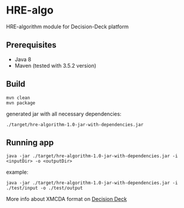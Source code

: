 # HRE-algo
HRE-algorithm module for Decision-Deck platform

## Prerequisites

- Java 8
- Maven (tested with 3.5.2 version)


## Build

```
mvn clean 
mvn package
```

generated jar with all necessary dependencies:

```
./target/hre-algorithm-1.0-jar-with-dependencies.jar
```

## Running app

```
java -jar ./target/hre-algorithm-1.0-jar-with-dependencies.jar -i <inputDir> -o <outputDir> 
```

example:

```
java -jar ./target/hre-algorithm-1.0-jar-with-dependencies.jar -i ./test/input -o ./test/output 
```

More info about XMCDA format on [Decision Deck](https://www.decision-deck.org/project/)

